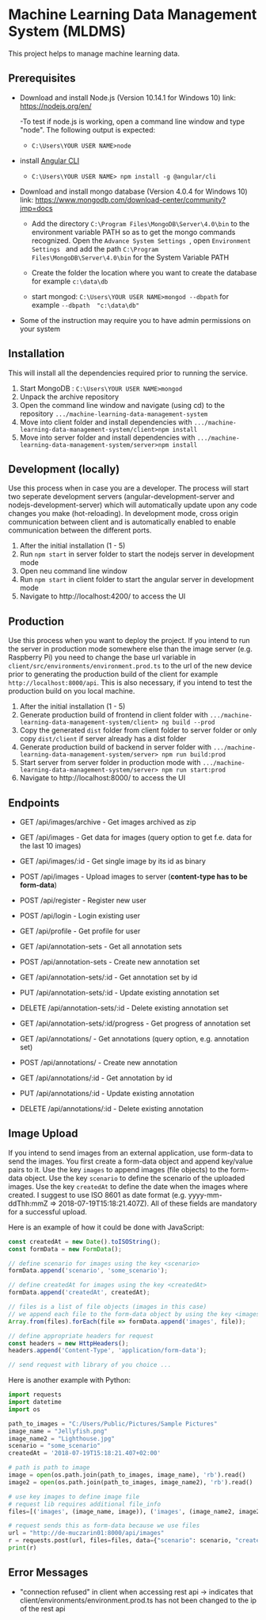 # Machine Learning Data Management System (MLDMS)

This project helps to manage machine learning data.

## Prerequisites

*  Download and install Node.js (Version 10.14.1 for Windows 10) link: https://nodejs.org/en/

    -To test if node.js is working, open a command line window and type "node". The following output is expected:
    - `C:\Users\YOUR USER NAME>node `
    
* install [Angular CLI](https://cli.angular.io/) 
    - `C:\Users\YOUR USER NAME> npm install -g @angular/cli `
      
* Download and install mongo database (Version 4.0.4 for Windows 10) link: https://www.mongodb.com/download-center/community?jmp=docs
 
    - Add the directory `C:\Program Files\MongoDB\Server\4.0\bin` to the environment variable PATH so as to get the mongo commands recognized. Open the  `Advance System Settings `, open  `Environment Settings ` and add the path `C:\Program    Files\MongoDB\Server\4.0\bin` for the System Variable PATH
    
    - Create the folder the location where you want to create the database for example  `c:\data\db`
    - start mongod: `C:\Users\YOUR USER NAME>mongod --dbpath`   for example  `--dbpath  "c:\data\db" `
   
    
* Some of the instruction may require you to have admin permissions on your system

## Installation

This will install all the dependencies required prior to running the service.

1.  Start MongoDB :  `C:\Users\YOUR USER NAME>mongod`
2.  Unpack the archive repository
3.  Open the command line window and navigate (using cd) to the repository  `.../machine-learning-data-management-system`
4.  Move into client folder and install dependencies with `.../machine-learning-data-management-system/client>npm install`
5.  Move into server folder and install dependencies with `.../machine-learning-data-management-system/server>npm install`

## Development (locally)

Use this process when in case you are a developer. The process will start two seperate development servers (angular-development-server and nodejs-development-server) which will automatically update upon any code changes you make (hot-reloading). In development mode, cross origin communication between client and is automatically enabled to enable communication between the different ports.

1.  After the initial installation (1 - 5)
2.  Run `npm start` in server folder to start the nodejs server in development mode
3.  Open neu command line window
4.  Run `npm start` in client folder to start the angular server in development mode
5.  Navigate to http://localhost:4200/ to access the UI

## Production

Use this process when you want to deploy the project. If you intend to run the server in production mode somewhere else than the image server (e.g. Raspberry Pi) you need to change the base url variable in `client/src/environments/environment.prod.ts` to the url of the new device prior to generating the production build of the client for example `http://localhost:8000/api`. This is also necessary, if you intend to test the production build on you local machine.

1.  After the initial installation (1 - 5)
3.  Generate production build of frontend in client folder with `.../machine-learning-data-management-system/client> ng build --prod`
4.  Copy the generated `dist` folder from client folder to server folder or only copy `dist/client` if server already has a dist folder
5.  Generate production build of backend in server folder with `.../machine-learning-data-management-system/server> npm run build:prod`
6.  Start server from server folder in production mode with `.../machine-learning-data-management-system/server> npm run start:prod`
7. Navigate to http://localhost:8000/ to access the UI

## Endpoints

- GET /api/images/archive - Get images archived as zip

- GET /api/images - Get data for images (query option to get f.e. data for the last 10 images)

- GET /api/images/:id - Get single image by its id as binary

- POST /api/images - Upload images to server (<b>content-type has to be form-data</b>)

- POST /api/register - Register new user

- POST /api/login - Login existing user

- GET /api/profile - Get profile for user

- GET /api/annotation-sets - Get all annotation sets

- POST /api/annotation-sets - Create new annotation set

- GET /api/annotation-sets/:id - Get annotation set by id

- PUT /api/annotation-sets/:id - Update existing annotation set

- DELETE /api/annotation-sets/:id - Delete existing annotation set

- GET /api/annotation-sets/:id/progress - Get progress of annotation set

- GET /api/annotations/ - Get annotations (query option, e.g. annotation set)

- POST /api/annotations/ - Create new annotation

- GET /api/annotations/:id - Get annotation by id

- PUT /api/annotations/:id - Update existing annotation

- DELETE /api/annotations/:id - Delete existing annotation

## Image Upload

If you intend to send images from an external application, use form-data to send the images. You first create a form-data object and append
key/value pairs to it. Use the key `images` to append images (file objects) to the form-data object. Use the key
`scenario` to define the scenario of the uploaded images. Use the key `createdAt` to define the date when the images where created. I suggest to use ISO 8601 as date format (e.g. yyyy-mm-ddThh:mmZ => 2018-07-19T15:18:21.407Z). All of these fields are mandatory for a successful upload.

Here is an example of how it could be done with JavaScript:

```javascript
const createdAt = new Date().toISOString();
const formData = new FormData();

// define scenario for images using the key <scenario>
formData.append('scenario', 'some_scenario');

// define createdAt for images using the key <createdAt>
formData.append('createdAt', createdAt);

// files is a list of file objects (images in this case)
// we append each file to the form-data object by using the key <images>
Array.from(files).forEach(file => formData.append('images', file));

// define appropriate headers for request
const headers = new HttpHeaders();
headers.append('Content-Type', 'application/form-data');

// send request with library of you choice ...
```

Here is another example with Python:

```python
import requests
import datetime
import os

path_to_images = "C:/Users/Public/Pictures/Sample Pictures"
image_name = "Jellyfish.png"
image_name2 = "Lighthouse.jpg"
scenario = "some_scenario"
createdAt = '2018-07-19T15:18:21.407+02:00'

# path is path to image
image = open(os.path.join(path_to_images, image_name), 'rb').read()
image2 = open(os.path.join(path_to_images, image_name2), 'rb').read()

# use key images to define image file
# request lib requires additional file_info
files=[('images', (image_name, image)), ('images', (image_name2, image2))]

# request sends this as form-data because we use files
url = "http://de-muczarin01:8000/api/images"
r = requests.post(url, files=files, data={"scenario": scenario, "createdAt": createdAt})
print(r)
```

## Error Messages

- "connection refused" in client when accessing rest api -> indicates that client/environments/environment.prod.ts has not been changed to the ip of the rest api





